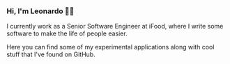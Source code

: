 ### Hi, I'm Leonardo 🤙🏻

I currently work as a Senior Software Engineer at iFood, where I write some software to make the life of people easier.

Here you can find some of my experimental applications along with cool stuff that I've found on GitHub.
